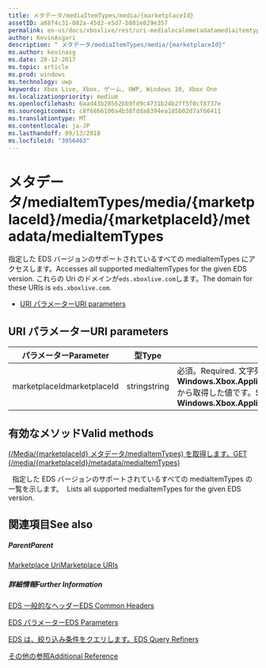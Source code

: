 ```yaml
---
title: メタデータ/mediaItemTypes/media/{marketplaceId}
assetID: a88f4c31-082a-45d2-e5d7-b881e829e357
permalink: en-us/docs/xboxlive/rest/uri-medialocalemetadatamediaitemtypes.html
author: KevinAsgari
description: " メタデータ/mediaItemTypes/media/{marketplaceId}"
ms.author: kevinasg
ms.date: 20-12-2017
ms.topic: article
ms.prod: windows
ms.technology: uwp
keywords: Xbox Live, Xbox, ゲーム, UWP, Windows 10, Xbox One
ms.localizationpriority: medium
ms.openlocfilehash: 6aad43b28562bb9fd9c4731b24b2ff5f0cf8737e
ms.sourcegitcommit: c8f6866100a4b38fdda8394ea185b02d7af66411
ms.translationtype: MT
ms.contentlocale: ja-JP
ms.lasthandoff: 09/13/2018
ms.locfileid: "3956463"
---
```

# <a name="mediamarketplaceidmetadatamediaitemtypes"></a><span data-ttu-id="ba96c-104">メタデータ/mediaItemTypes/media/{marketplaceId}</span><span class="sxs-lookup"><span data-stu-id="ba96c-104">/media/{marketplaceId}/metadata/mediaItemTypes</span></span>
<span data-ttu-id="ba96c-105">指定した EDS バージョンのサポートされているすべての mediaItemTypes にアクセスします。</span><span class="sxs-lookup"><span data-stu-id="ba96c-105">Accesses all supported mediaItemTypes for the given EDS version.</span></span> <span data-ttu-id="ba96c-106">これらの Uri のドメインが`eds.xboxlive.com`します。</span><span class="sxs-lookup"><span data-stu-id="ba96c-106">The domain for these URIs is `eds.xboxlive.com`.</span></span>
 
  * [<span data-ttu-id="ba96c-107">URI パラメーター</span><span class="sxs-lookup"><span data-stu-id="ba96c-107">URI parameters</span></span>](#ID4EV)
 
<a id="ID4EV"></a>

 
## <a name="uri-parameters"></a><span data-ttu-id="ba96c-108">URI パラメーター</span><span class="sxs-lookup"><span data-stu-id="ba96c-108">URI parameters</span></span>
 
| <span data-ttu-id="ba96c-109">パラメーター</span><span class="sxs-lookup"><span data-stu-id="ba96c-109">Parameter</span></span>| <span data-ttu-id="ba96c-110">型</span><span class="sxs-lookup"><span data-stu-id="ba96c-110">Type</span></span>| <span data-ttu-id="ba96c-111">説明</span><span class="sxs-lookup"><span data-stu-id="ba96c-111">Description</span></span>| 
| --- | --- | --- | 
| <span data-ttu-id="ba96c-112">marketplaceId</span><span class="sxs-lookup"><span data-stu-id="ba96c-112">marketplaceId</span></span>| <span data-ttu-id="ba96c-113">string</span><span class="sxs-lookup"><span data-stu-id="ba96c-113">string</span></span>| <span data-ttu-id="ba96c-114">必須。</span><span class="sxs-lookup"><span data-stu-id="ba96c-114">Required.</span></span> <span data-ttu-id="ba96c-115">文字列<b>Windows.Xbox.ApplicationModel.Store.Configuration.MarketplaceId</b>から取得した値です。</span><span class="sxs-lookup"><span data-stu-id="ba96c-115">String value obtained from the <b>Windows.Xbox.ApplicationModel.Store.Configuration.MarketplaceId</b>.</span></span>| 
  
<a id="ID4EUB"></a>

 
## <a name="valid-methods"></a><span data-ttu-id="ba96c-116">有効なメソッド</span><span class="sxs-lookup"><span data-stu-id="ba96c-116">Valid methods</span></span>

[<span data-ttu-id="ba96c-117">(/Media/{marketplaceId} メタデータ/mediaItemTypes) を取得します。</span><span class="sxs-lookup"><span data-stu-id="ba96c-117">GET (/media/{marketplaceId}/metadata/mediaItemTypes)</span></span>](uri-medialocalemetadatamediaitemtypesget.md)

<span data-ttu-id="ba96c-118">&nbsp;&nbsp;指定した EDS バージョンのサポートされているすべての mediaItemTypes の一覧を示します。</span><span class="sxs-lookup"><span data-stu-id="ba96c-118">&nbsp;&nbsp;Lists all supported mediaItemTypes for the given EDS version.</span></span>
 
<a id="ID4E5B"></a>

 
## <a name="see-also"></a><span data-ttu-id="ba96c-119">関連項目</span><span class="sxs-lookup"><span data-stu-id="ba96c-119">See also</span></span>
 
<a id="ID4EAC"></a>

 
##### <a name="parent"></a><span data-ttu-id="ba96c-120">Parent</span><span class="sxs-lookup"><span data-stu-id="ba96c-120">Parent</span></span> 

[<span data-ttu-id="ba96c-121">Marketplace Uri</span><span class="sxs-lookup"><span data-stu-id="ba96c-121">Marketplace URIs</span></span>](atoc-reference-marketplace.md)

  
<a id="ID4EKC"></a>

 
##### <a name="further-information"></a><span data-ttu-id="ba96c-122">詳細情報</span><span class="sxs-lookup"><span data-stu-id="ba96c-122">Further Information</span></span> 

[<span data-ttu-id="ba96c-123">EDS 一般的なヘッダー</span><span class="sxs-lookup"><span data-stu-id="ba96c-123">EDS Common Headers</span></span>](../../additional/edscommonheaders.md)

 [<span data-ttu-id="ba96c-124">EDS パラメーター</span><span class="sxs-lookup"><span data-stu-id="ba96c-124">EDS Parameters</span></span>](../../additional/edsparameters.md)

 [<span data-ttu-id="ba96c-125">EDS は、絞り込み条件をクエリします。</span><span class="sxs-lookup"><span data-stu-id="ba96c-125">EDS Query Refiners</span></span>](../../additional/edsqueryrefiners.md)

 [<span data-ttu-id="ba96c-126">その他の参照</span><span class="sxs-lookup"><span data-stu-id="ba96c-126">Additional Reference</span></span>](../../additional/atoc-xboxlivews-reference-additional.md)

   